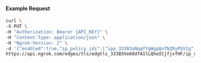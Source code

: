 <!-- Code generated for API Clients. DO NOT EDIT. -->

#### Example Request

```bash
curl \
-X PUT \
-H "Authorization: Bearer {API_KEY}" \
-H "Content-Type: application/json" \
-H "Ngrok-Version: 2" \
-d '{"enabled":true,"ip_policy_ids":["ipp_333B3aNqqfYgWgpQoTNZRyPGV1g","ipp_333B3Zel67ghiIQec7A6qBiJ4r3"]}' \
https://api.ngrok.com/edges/tls/edgtls_333B3Ve68dfA1lLQheICjfjxfHF/ip_restriction
```
